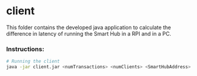# client

This folder contains the developed java application to calculate the difference in latency of running the Smart Hub in a RPI and in a PC.

### Instructions:
```sh
# Running the client
java -jar client.jar <numTransactions> <numClients> <SmartHubAddress>
``` 